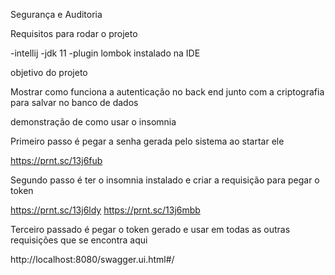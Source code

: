 Segurança e Auditoria

Requisitos para rodar o projeto

-intellij
-jdk 11
-plugin lombok instalado na IDE

objetivo do projeto

Mostrar como funciona a autenticação no back end junto com a criptografia para salvar no banco de dados

demonstração de como usar o insomnia

Primeiro passo é pegar a senha gerada pelo sistema ao startar ele

https://prnt.sc/13j6fub

Segundo passo é ter o insomnia instalado e criar a requisição para pegar o token 

https://prnt.sc/13j6ldy
https://prnt.sc/13j6mbb

Terceiro passado é pegar o token gerado e usar em todas as outras requisições que se encontra aqui

http://localhost:8080/swagger.ui.html#/
